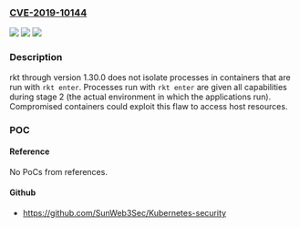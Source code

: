 ### [CVE-2019-10144](https://cve.mitre.org/cgi-bin/cvename.cgi?name=CVE-2019-10144)
![](https://img.shields.io/static/v1?label=Product&message=rkt&color=blue)
![](https://img.shields.io/static/v1?label=Version&message=n%2Fa&color=blue)
![](https://img.shields.io/static/v1?label=Vulnerability&message=CWE-250&color=brighgreen)

### Description

rkt through version 1.30.0 does not isolate processes in containers that are run with `rkt enter`. Processes run with `rkt enter` are given all capabilities during stage 2 (the actual environment in which the applications run). Compromised containers could exploit this flaw to access host resources.

### POC

#### Reference
No PoCs from references.

#### Github
- https://github.com/SunWeb3Sec/Kubernetes-security

